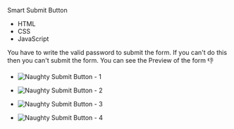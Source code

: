 Smart Submit Button
- HTML
- CSS
- JavaScript

You have to write the valid password to submit the form. If you can't do this then you can't submit the form.
You can see the Preview of the form 👎
- ![Naughty Submit Button - 1](https://user-images.githubusercontent.com/115384749/214202245-c7e2cf80-c705-4a3a-bd68-ca3b28ebccf5.png)

- ![Naughty Submit Button - 2](https://user-images.githubusercontent.com/115384749/214203101-e1680b28-4162-4cb6-bfe9-3fa32a703dad.png)

- ![Naughty Submit Button - 3](https://user-images.githubusercontent.com/115384749/214203124-91354bf4-9066-4a79-b875-3f7f13c477ef.png)

- ![Naughty Submit Button - 4](https://user-images.githubusercontent.com/115384749/214203136-0984fbac-6d6f-42b7-b822-8541d0777a20.png)
